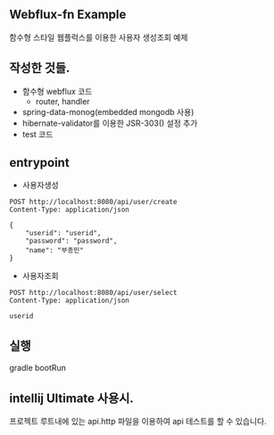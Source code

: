 ## Webflux-fn Example
함수형 스타일 웹플럭스를 이용한 사용자 생성조회 예제

## 작성한 것들.
- 함수형 webflux 코드
  - router, handler
- spring-data-monog(embedded mongodb 사용)
- hibernate-validator를 이용한 JSR-303() 설정 추가
- test 코드

## entrypoint
- 사용자생성
```http
POST http://localhost:8080/api/user/create
Content-Type: application/json

{
    "userid": "userid",
    "password": "password",
    "name": "부종민"
}
```
- 사용자조회
```
POST http://localhost:8080/api/user/select
Content-Type: application/json

userid
```

## 실행
gradle bootRun

## intellij Ultimate 사용시.
프로젝트 루트내에 있는 api.http 파일을 이용하여 api 테스트를 할 수 있습니다.
